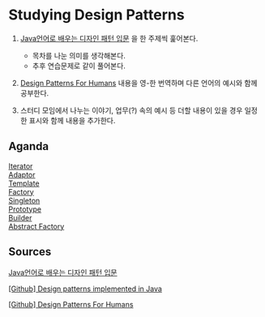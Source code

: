 # Studying Design Patterns

1. [Java언어로 배우는 디자인 패턴 입문](http://www.yes24.com/Product/goods/2918928) 을 한 주제씩 훑어본다.  
    * 목차를 나눈 의미를 생각해본다.  
    * 추후 연습문제로 같이 풀어본다.  

2. [Design Patterns For Humans](https://github.com/kamranahmedse/design-patterns-for-humans#-simple-factory) 내용을 영-한 번역하며 다른 언어의 예시와 함께 공부한다.

3. 스터디 모임에서 나누는 이야기, 업무(?) 속의 예시 등 더할 내용이 있을 경우 일정한 표시와 함께 내용을 추가한다.

## Aganda

[Iterator](/Iterator)  
[Adaptor](https://github.com/yeoseon/design-patterns/tree/master/Adaptor)  
[Template](https://github.com/yeoseon/design-patterns/tree/master/Template)  
[Factory](https://github.com/yeoseon/design-patterns/tree/master/Factory)  
[Singleton](https://github.com/yeoseon/design-patterns/tree/master/Singleton)  
[Prototype](https://github.com/yeoseon/design-patterns/tree/master/Prototype)  
[Builder](https://github.com/yeoseon/design-patterns/tree/master/Builder)  
[Abstract Factory](https://github.com/yeoseon/design-patterns/tree/master/AbstractFactory)  

## Sources
[Java언어로 배우는 디자인 패턴 입문](http://www.yes24.com/Product/goods/2918928)  

[[Github] Design patterns implemented in Java](https://github.com/iluwatar/java-design-patterns)  

[[Github] Design Patterns For Humans](https://github.com/kamranahmedse/design-patterns-for-humans#-simple-factory)